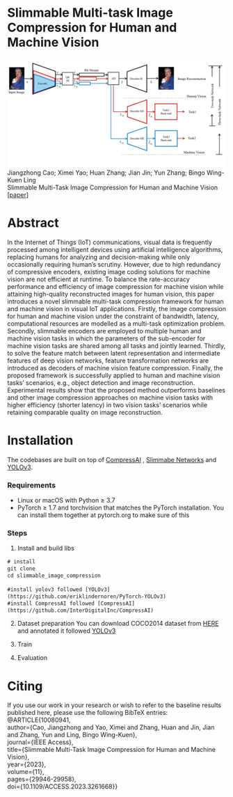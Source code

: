 # Slimmable Multi-task Image Compression for Human and Machine Vision
![image](https://github.com/May-Yao/slimmable_image_compression/blob/main/framework_02.png)
Jiangzhong Cao; Ximei Yao; Huan Zhang; Jian Jin; Yun Zhang; Bingo Wing-Kuen Ling  
Slimmable Multi-Task Image Compression for Human and Machine Vision  
[[paper](https://ieeexplore.ieee.org/document/10080941)]
# Abstract
In the Internet of Things (IoT) communications, visual data is frequently processed among intelligent devices using artificial intelligence algorithms, replacing humans for analyzing and
decision-making while only occasionally requiring human’s scrutiny. However, due to high redundancy of compressive encoders, existing image coding solutions for machine vision are not efficient at runtime. To balance the rate-accuracy performance and efficiency of image compression for machine vision while attaining high-quality reconstructed images for human vision, this paper introduces a novel slimmable multi-task compression framework for human and machine vision in visual IoT applications. Firstly, the image compression for human and machine vision under the constraint of bandwidth, latency, computational resources are modelled as a multi-task optimization problem. Secondly, slimmable encoders are employed to multiple human and machine vision tasks in which the parameters of the sub-encoder for machine vision tasks are shared among all tasks and jointly learned. Thirdly, to solve the feature match between latent representation and intermediate features of deep vision networks, feature transformation networks are introduced as decoders of machine vision feature compression. Finally, the proposed framework is successfully applied to human and machine vision tasks’ scenarios, e.g., object detection and image reconstruction. Experimental results show that the proposed method outperforms baselines and other image compression approaches on machine vision tasks with higher efficiency (shorter latency) in two vision tasks’ scenarios while retaining comparable quality on image reconstruction.  
# Installation
The codebases are built on top of [CompressAI](https://github.com/InterDigitalInc/CompressAI) , [Slimmabe Networks](https://github.com/JiahuiYu/slimmable_networks) and [YOLOv3](https://github.com/eriklindernoren/PyTorch-YOLOv3).
### Requirements
- Linux or macOS with Python ≥ 3.7    
- PyTorch ≥ 1.7 and torchvision that matches the PyTorch installation. You can install them together at pytorch.org to make sure of this   
### Steps
1. Install and build libs  
```
# install 
git clone 
cd slimmable_image_compression

#install yolov3 followed [YOLOv3](https://github.com/eriklindernoren/PyTorch-YOLOv3)
#install CompressAI followed [CompressAI](https://github.com/InterDigitalInc/CompressAI)
```
2. Dataset preparation 
You can download COCO2014 dataset from [HERE](https://cocodataset.org/#download) and annotated it followed [YOLOv3](https://github.com/eriklindernoren/PyTorch-YOLOv3)

3. Train  

4. Evaluation

# Citing
If you use our work in your research or wish to refer to the baseline results published here, please use the following BibTeX entries:  
@ARTICLE{10080941,  
  author={Cao, Jiangzhong and Yao, Ximei and Zhang, Huan and Jin, Jian and Zhang, Yun and Ling, Bingo Wing-Kuen},  
  journal={IEEE Access},   
  title={Slimmable Multi-Task Image Compression for Human and Machine Vision},   
  year={2023},  
  volume={11},  
  pages={29946-29958},  
  doi={10.1109/ACCESS.2023.3261668}}  
